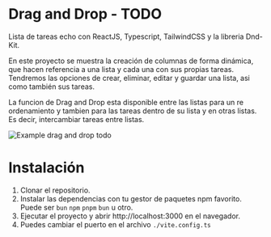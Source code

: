 # Drag and Drop - TODO

Lista de tareas echo con ReactJS, Typescript, TailwindCSS y la libreria Dnd-Kit.

En este proyecto se muestra la creación de columnas de forma dinámica, que hacen referencia a una lista y cada una con sus propias tareas. Tendremos las opciones de crear, eliminar, editar y guardar una lista, asi como también sus tareas. 

La funcion de Drag and Drop esta disponible entre las listas para un re ordenamiento y tambien para las tareas dentro de su lista y en otras listas. Es decir, intercambiar tareas entre listas. 

![Example drag and drop todo](https://firebasestorage.googleapis.com/v0/b/storage-images-5578f.appspot.com/o/GLOBAL%2Fdnd-todo%2FRecording.gif?alt=media&token=f706a1e4-7cea-4109-9d80-34b37818422b)


# Instalación
1. Clonar el repositorio.
2. Instalar las dependencias con tu gestor de paquetes npm favorito. Puede ser `bun` `npm` `pnpm` `bun` u otro.
3. Ejecutar el proyecto y abrir http://localhost:3000 en el navegador.
4. Puedes cambiar el puerto en el archivo `./vite.config.ts`